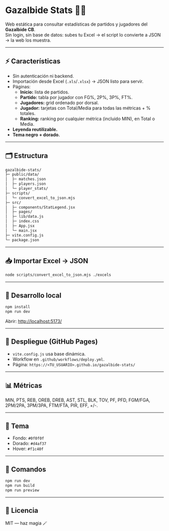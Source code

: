 # Gazalbide Stats 🏀✨

Web estática para consultar estadísticas de partidos y jugadores del **Gazalbide CB**.  
Sin login, sin base de datos: subes tu Excel → el script lo convierte a JSON → la web los muestra.

---

## ⚡ Características

- Sin autenticación ni backend.
- Importación desde Excel (`.xls`/`.xlsx`) → JSON listo para servir.
- Páginas:
  - **Inicio:** lista de partidos.
  - **Partido:** tabla por jugador con FG%, 2P%, 3P%, FT%.
  - **Jugadores:** grid ordenado por dorsal.
  - **Jugador:** tarjetas con Total/Media para todas las métricas + % totales.
  - **Ranking:** ranking por cualquier métrica (incluido MIN), en Total o Media.
- **Leyenda reutilizable.**
- **Tema negro + dorado.**

---

## 🗂 Estructura

```bash
gazalbide-stats/
├─ public/data/
│  ├─ matches.json
│  ├─ players.json
│  └─ player_stats/
├─ scripts/
│  └─ convert_excel_to_json.mjs
├─ src/
│  ├─ components/StatLegend.jsx
│  ├─ pages/
│  ├─ lib/data.js
│  ├─ index.css
│  ├─ App.jsx
│  └─ main.jsx
├─ vite.config.js
└─ package.json
```

---

## 📥 Importar Excel → JSON

```bash
node scripts/convert_excel_to_json.mjs ./excels
```

---

## 🧰 Desarrollo local

```bash
npm install
npm run dev
```

Abrir: [http://localhost:5173/](http://localhost:5173/)

---

## 🛫 Despliegue (GitHub Pages)

- `vite.config.js` usa base dinámica.
- Workflow en `.github/workflows/deploy.yml`.
- Página: `https://<TU_USUARIO>.github.io/gazalbide-stats/`

---

## 📊 Métricas

MIN, PTS, REB, OREB, DREB, AST, STL, BLK, TOV, PF, PFD, FGM/FGA, 2PM/2PA, 3PM/3PA, FTM/FTA, PIR, EFF, +/-.

---

## 🎨 Tema

- Fondo: `#0f0f0f`
- Dorado: `#d4af37`
- Hover: `#f1c40f`

---

## 🧪 Comandos

```bash
npm run dev
npm run build
npm run preview
```

---

## 📄 Licencia

MIT — haz magia 🪄
